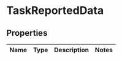 

# TaskReportedData

## Properties

Name | Type | Description | Notes
------------ | ------------- | ------------- | -------------



